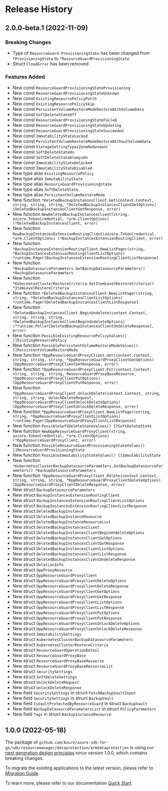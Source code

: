 # Release History

## 2.0.0-beta.1 (2022-11-09)
### Breaking Changes

- Type of `ResourceGuard.ProvisioningState` has been changed from `*ProvisioningState` to `*ResourceGuardProvisioningState`
- Struct `CloudError` has been removed

### Features Added

- New const `ResourceGuardProvisioningStateProvisioning`
- New const `ResourceGuardProvisioningStateUnknown`
- New const `ExistingResourcePolicyPatch`
- New const `ExistingResourcePolicySkip`
- New const `PersistentVolumeRestoreModeRestoreWithVolumeData`
- New const `SoftDeleteStateOff`
- New const `ResourceGuardProvisioningStateFailed`
- New const `ResourceGuardProvisioningStateUpdating`
- New const `ResourceGuardProvisioningStateSucceeded`
- New const `ImmutabilityStateLocked`
- New const `PersistentVolumeRestoreModeRestoreWithoutVolumeData`
- New const `StorageSettingTypesZoneRedundant`
- New const `SoftDeleteStateOn`
- New const `SoftDeleteStateAlwaysOn`
- New const `ImmutabilityStateUnlocked`
- New const `ImmutabilityStateDisabled`
- New type alias `ExistingResourcePolicy`
- New type alias `ImmutabilityState`
- New type alias `ResourceGuardProvisioningState`
- New type alias `SoftDeleteState`
- New type alias `PersistentVolumeRestoreMode`
- New function `*DeletedBackupInstancesClient.Get(context.Context, string, string, string, *DeletedBackupInstancesClientGetOptions) (DeletedBackupInstancesClientGetResponse, error)`
- New function `NewDeletedBackupInstancesClient(string, azcore.TokenCredential, *arm.ClientOptions) (*DeletedBackupInstancesClient, error)`
- New function `NewBackupInstancesExtensionRoutingClient(azcore.TokenCredential, *arm.ClientOptions) (*BackupInstancesExtensionRoutingClient, error)`
- New function `*BackupInstancesExtensionRoutingClient.NewListPager(string, *BackupInstancesExtensionRoutingClientListOptions) *runtime.Pager[BackupInstancesExtensionRoutingClientListResponse]`
- New function `*BackupDatasourceParameters.GetBackupDatasourceParameters() *BackupDatasourceParameters`
- New function `*KubernetesClusterRestoreCriteria.GetItemLevelRestoreCriteria() *ItemLevelRestoreCriteria`
- New function `*DeletedBackupInstancesClient.NewListPager(string, string, *DeletedBackupInstancesClientListOptions) *runtime.Pager[DeletedBackupInstancesClientListResponse]`
- New function `*DeletedBackupInstancesClient.BeginUndelete(context.Context, string, string, string, *DeletedBackupInstancesClientBeginUndeleteOptions) (*runtime.Poller[DeletedBackupInstancesClientUndeleteResponse], error)`
- New function `PossibleExistingResourcePolicyValues() []ExistingResourcePolicy`
- New function `PossiblePersistentVolumeRestoreModeValues() []PersistentVolumeRestoreMode`
- New function `*DppResourceGuardProxyClient.Get(context.Context, string, string, string, *DppResourceGuardProxyClientGetOptions) (DppResourceGuardProxyClientGetResponse, error)`
- New function `*DppResourceGuardProxyClient.Put(context.Context, string, string, string, ResourceGuardProxyBaseResource, *DppResourceGuardProxyClientPutOptions) (DppResourceGuardProxyClientPutResponse, error)`
- New function `*DppResourceGuardProxyClient.UnlockDelete(context.Context, string, string, string, UnlockDeleteRequest, *DppResourceGuardProxyClientUnlockDeleteOptions) (DppResourceGuardProxyClientUnlockDeleteResponse, error)`
- New function `*DppResourceGuardProxyClient.NewListPager(string, string, *DppResourceGuardProxyClientListOptions) *runtime.Pager[DppResourceGuardProxyClientListResponse]`
- New function `PossibleSoftDeleteStateValues() []SoftDeleteState`
- New function `NewDppResourceGuardProxyClient(string, azcore.TokenCredential, *arm.ClientOptions) (*DppResourceGuardProxyClient, error)`
- New function `PossibleResourceGuardProvisioningStateValues() []ResourceGuardProvisioningState`
- New function `PossibleImmutabilityStateValues() []ImmutabilityState`
- New function `*KubernetesClusterBackupDatasourceParameters.GetBackupDatasourceParameters() *BackupDatasourceParameters`
- New function `*DppResourceGuardProxyClient.Delete(context.Context, string, string, string, *DppResourceGuardProxyClientDeleteOptions) (DppResourceGuardProxyClientDeleteResponse, error)`
- New struct `BackupDatasourceParameters`
- New struct `BackupInstancesExtensionRoutingClient`
- New struct `BackupInstancesExtensionRoutingClientListOptions`
- New struct `BackupInstancesExtensionRoutingClientListResponse`
- New struct `DeletedBackupInstance`
- New struct `DeletedBackupInstanceResource`
- New struct `DeletedBackupInstanceResourceList`
- New struct `DeletedBackupInstancesClient`
- New struct `DeletedBackupInstancesClientBeginUndeleteOptions`
- New struct `DeletedBackupInstancesClientGetOptions`
- New struct `DeletedBackupInstancesClientGetResponse`
- New struct `DeletedBackupInstancesClientListOptions`
- New struct `DeletedBackupInstancesClientListResponse`
- New struct `DeletedBackupInstancesClientUndeleteResponse`
- New struct `DeletionInfo`
- New struct `DppProxyResource`
- New struct `DppResourceGuardProxyClient`
- New struct `DppResourceGuardProxyClientDeleteOptions`
- New struct `DppResourceGuardProxyClientDeleteResponse`
- New struct `DppResourceGuardProxyClientGetOptions`
- New struct `DppResourceGuardProxyClientGetResponse`
- New struct `DppResourceGuardProxyClientListOptions`
- New struct `DppResourceGuardProxyClientListResponse`
- New struct `DppResourceGuardProxyClientPutOptions`
- New struct `DppResourceGuardProxyClientPutResponse`
- New struct `DppResourceGuardProxyClientUnlockDeleteOptions`
- New struct `DppResourceGuardProxyClientUnlockDeleteResponse`
- New struct `ImmutabilitySettings`
- New struct `KubernetesClusterBackupDatasourceParameters`
- New struct `KubernetesClusterRestoreCriteria`
- New struct `ResourceGuardOperationDetail`
- New struct `ResourceGuardProxyBase`
- New struct `ResourceGuardProxyBaseResource`
- New struct `ResourceGuardProxyBaseResourceList`
- New struct `SecuritySettings`
- New struct `SoftDeleteSettings`
- New struct `UnlockDeleteRequest`
- New struct `UnlockDeleteResponse`
- New field `SecuritySettings` in struct `PatchBackupVaultInput`
- New field `SecuritySettings` in struct `BackupVault`
- New field `IsVaultProtectedByResourceGuard` in struct `BackupVault`
- New field `BackupDatasourceParametersList` in struct `PolicyParameters`
- New field `Tags` in struct `BackupInstanceResource`


## 1.0.0 (2022-05-18)

The package of `github.com/Azure/azure-sdk-for-go/sdk/resourcemanager/dataprotection/armdataprotection` is using our [next generation design principles](https://azure.github.io/azure-sdk/general_introduction.html) since version 1.0.0, which contains breaking changes.

To migrate the existing applications to the latest version, please refer to [Migration Guide](https://aka.ms/azsdk/go/mgmt/migration).

To learn more, please refer to our documentation [Quick Start](https://aka.ms/azsdk/go/mgmt).
